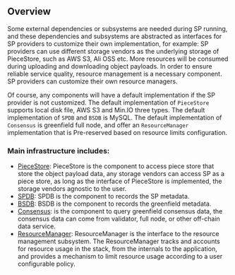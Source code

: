 ## Overview

Some external dependencies or subsystems are needed during SP running, and these 
dependencies and subsystems are abstracted as interfaces for SP providers to 
customize their own implementation, for example: SP providers can use different 
storage vendors as the underlying storage of PieceStore, such as AWS S3, Ali OSS
etc. More resources will be consumed during uploading and downloading object payloads. 
In order to ensure reliable service quality, resource management is a necessary 
component. SP providers can customize their own resource managers. 

Of course, any components will have a default implementation if the SP provider is 
not customized. The default implementation of `PieceStore` supports local disk file,
AWS S3 and Min.IO three types. The default implementation of `SPDB` and `BSDB` is MySQL.
The default implementation of `Consensus` is greenfield full node, and offer an 
`ResourceManager` implementation that is Pre-reserved based on resource limits configuration.


### Main infrastructure includes:
* [PieceStore](./01-piece_store.md): PieceStore is the component to access piece store that 
  store the object payload data, any storage vendors can access SP as a piece store, as long 
  as the interface of PieceStore is implemented, the storage vendors agnostic to the user.
* [SPDB](./02-sp_db.md): SPDB is the component to records the SP metadata.
* [BSDB](./03-bs_db.md): BSDB is the component to records the greenfield metadata.
* [Consensus](./04-consensus.md): is the component to query greenfield consensus
  data, the consensus data can come from validator, full node, or other off-chain data service.
* [ResourceManager](../../core/rcmgr/README.md): ResourceManager is the interface to the resource
  management subsystem. The ResourceManager tracks and accounts for resource usage in the stack,
  from the internals to the application, and provides a mechanism to limit resource usage 
  according to a user configurable policy.
